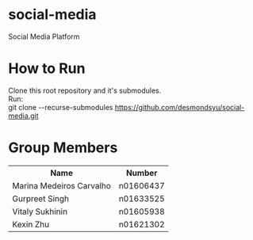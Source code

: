 # social-media
 Social Media Platform

# How to Run
Clone this root repository and it's submodules.<br>
Run:<br> 
git clone --recurse-submodules https://github.com/desmondsyu/social-media.git

# Group Members
<table>
<tr>
 <th>Name</th>
 <th>Number</th>
</tr>
<tr>
 <td>Marina Medeiros Carvalho</td>
  <td>n01606437</td>
</tr>
 <tr>
 <td>Gurpreet Singh</td>
  <td>n01633525</td>
</tr>
 <tr>
 <td>Vitaly Sukhinin</td>
  <td>n01605938</td>
</tr>
 <tr>
 <td>Kexin Zhu</td>
  <td>n01621302</td>
</tr>
</table>
